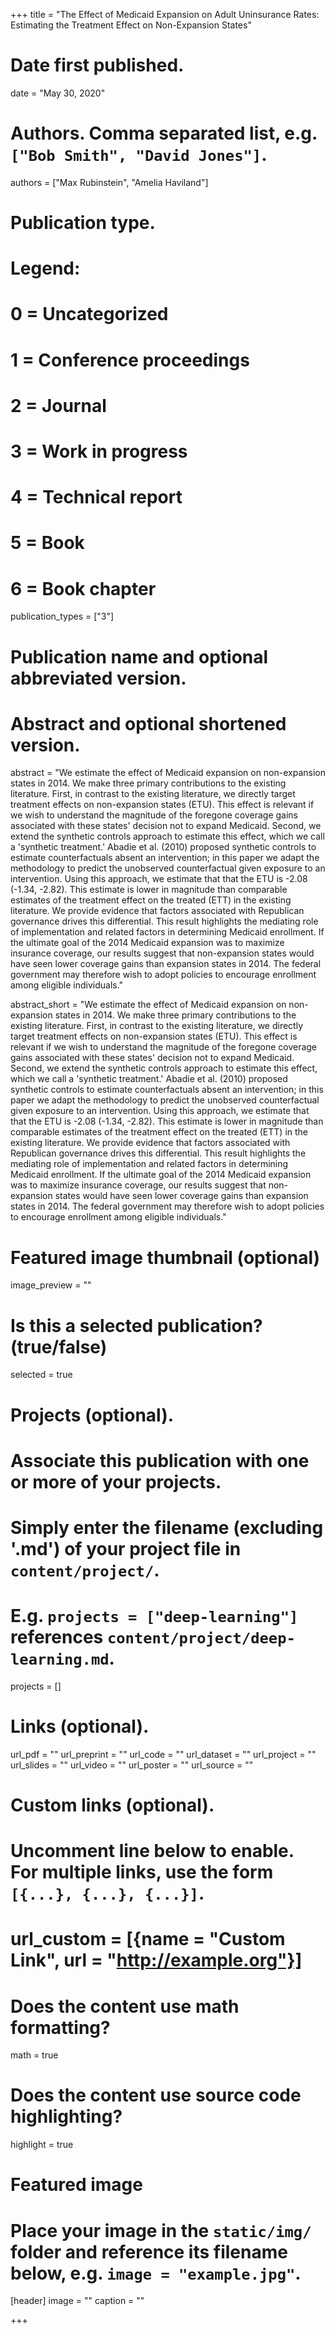 +++
title = "The Effect of Medicaid Expansion on Adult Uninsurance Rates: Estimating the Treatment Effect on Non-Expansion States"

# Date first published.
date = "May 30, 2020"

# Authors. Comma separated list, e.g. `["Bob Smith", "David Jones"]`.
authors = ["Max Rubinstein", "Amelia Haviland"]

# Publication type.
# Legend:
# 0 = Uncategorized
# 1 = Conference proceedings
# 2 = Journal
# 3 = Work in progress
# 4 = Technical report
# 5 = Book
# 6 = Book chapter
publication_types = ["3"]

# Publication name and optional abbreviated version.

# Abstract and optional shortened version.
abstract = "We estimate the effect of Medicaid expansion on non-expansion states in 2014. We make three primary contributions to the existing literature. First, in contrast to the existing literature, we directly target treatment effects on non-expansion states (ETU). This effect is relevant if we wish to understand the magnitude of the foregone coverage gains associated with these states' decision not to expand Medicaid. Second, we extend the synthetic controls approach to estimate this effect, which we call a 'synthetic treatment.' Abadie et al. (2010) proposed synthetic controls to estimate counterfactuals absent an intervention; in this paper we adapt the methodology to predict the unobserved counterfactual given exposure to an intervention. Using this approach, we estimate that that the ETU is -2.08 (-1.34, -2.82). This estimate is lower in magnitude than comparable estimates of the treatment effect on the treated (ETT) in the existing literature. We provide evidence that factors associated with Republican governance drives this differential. This result highlights the mediating role of implementation and related factors in determining Medicaid enrollment. If the ultimate goal of the 2014 Medicaid expansion was to maximize insurance coverage, our results suggest that non-expansion states would have seen lower coverage gains than expansion states in 2014. The federal government may therefore wish to adopt policies to encourage enrollment among eligible individuals."

abstract_short = "We estimate the effect of Medicaid expansion on non-expansion states in 2014. We make three primary contributions to the existing literature. First, in contrast to the existing literature, we directly target treatment effects on non-expansion states (ETU). This effect is relevant if we wish to understand the magnitude of the foregone coverage gains associated with these states' decision not to expand Medicaid. Second, we extend the synthetic controls approach to estimate this effect, which we call a 'synthetic treatment.' Abadie et al. (2010) proposed synthetic controls to estimate counterfactuals absent an intervention; in this paper we adapt the methodology to predict the unobserved counterfactual given exposure to an intervention. Using this approach, we estimate that that the ETU is -2.08 (-1.34, -2.82). This estimate is lower in magnitude than comparable estimates of the treatment effect on the treated (ETT) in the existing literature. We provide evidence that factors associated with Republican governance drives this differential. This result highlights the mediating role of implementation and related factors in determining Medicaid enrollment. If the ultimate goal of the 2014 Medicaid expansion was to maximize insurance coverage, our results suggest that non-expansion states would have seen lower coverage gains than expansion states in 2014. The federal government may therefore wish to adopt policies to encourage enrollment among eligible individuals."

# Featured image thumbnail (optional)
image_preview = ""

# Is this a selected publication? (true/false)
selected = true

# Projects (optional).
#   Associate this publication with one or more of your projects.
#   Simply enter the filename (excluding '.md') of your project file in `content/project/`.
#   E.g. `projects = ["deep-learning"]` references `content/project/deep-learning.md`.
projects = []

# Links (optional).
url_pdf = ""
url_preprint = ""
url_code = ""
url_dataset = ""
url_project = ""
url_slides = ""
url_video = ""
url_poster = ""
url_source = ""

# Custom links (optional).
#   Uncomment line below to enable. For multiple links, use the form `[{...}, {...}, {...}]`.
# url_custom = [{name = "Custom Link", url = "http://example.org"}]

# Does the content use math formatting?
math = true

# Does the content use source code highlighting?
highlight = true

# Featured image
# Place your image in the `static/img/` folder and reference its filename below, e.g. `image = "example.jpg"`.
[header]
image = ""
caption = ""

+++
